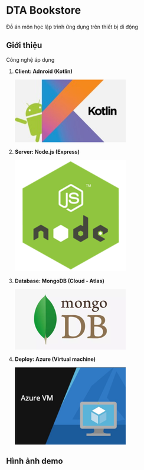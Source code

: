 # DTA Bookstore

Đồ án môn học lập trình ứng dụng trên thiết bị di động

## Giới thiệu

<p style="list-style: none;">Công nghệ áp dụng</p>
<ol>
  <li>
    <p><strong>Client: Adnroid (Kotlin)</strong></p>
    <img width="300px" src="https://raw.githubusercontent.com/nguyentranhaduc/dta-bookstore/main/images/android_kotlin.jpg" />
  </li>

  <li>
    <p><strong>Server: Node.js (Express)</strong></p>
    <img width="300px" src="https://raw.githubusercontent.com/nguyentranhaduc/dta-bookstore/main/images/nodejs.png" />
  </li>

  <li>
    <p><strong>Database: MongoDB (Cloud - Atlas)</strong></p>
    <img width="300px" src="https://raw.githubusercontent.com/nguyentranhaduc/dta-bookstore/main/images/mongodb.png" />
  </li>

  <li>
    <p><strong>Deploy: Azure (Virtual machine)</strong></p>
    <img width="300px" src="https://raw.githubusercontent.com/nguyentranhaduc/dta-bookstore/main/images/azure-vm.png" />
  </li>
</ol>

## Hình ảnh demo
